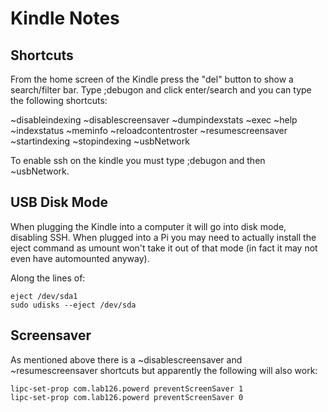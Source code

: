 # Kindle Notes

## Shortcuts

From the home screen of the Kindle press the "del" button to show a search/filter bar.
Type ;debugon and click enter/search and you can type the following shortcuts:

~disableindexing
~disablescreensaver
~dumpindexstats
~exec
~help
~indexstatus
~meminfo
~reloadcontentroster
~resumescreensaver
~startindexing
~stopindexing
~usbNetwork

To enable ssh on the kindle you must type ;debugon and then ~usbNetwork.

## USB Disk Mode

When plugging the Kindle into a computer it will go into disk mode, disabling SSH.
When plugged into a Pi you may need to actually install the eject command as umount
won't take it out of that mode (in fact it may not even have automounted anyway).

Along the lines of:

```
eject /dev/sda1
sudo udisks --eject /dev/sda
```

## Screensaver

As mentioned above there is a ~disablescreensaver and ~resumescreensaver shortcuts but
apparently the following will also work:

````
lipc-set-prop com.lab126.powerd preventScreenSaver 1
lipc-set-prop com.lab126.powerd preventScreenSaver 0
````
